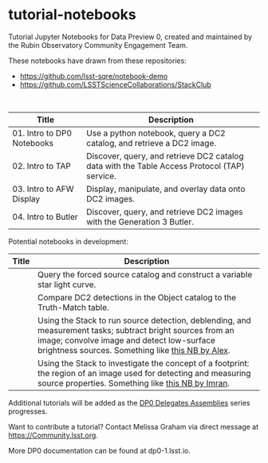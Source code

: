 # tutorial-notebooks
Tutorial Jupyter Notebooks for Data Preview 0, created and maintained by the Rubin Observatory Community Engagement Team.

These notebooks have drawn from these repositories:
 - https://github.com/lsst-sqre/notebook-demo
 - https://github.com/LSSTScienceCollaborations/StackClub

<br>

| Title  | Description  |
|---|---|
| 01. Intro to DP0 Notebooks | Use a python notebook, query a DC2 catalog, and retrieve a DC2 image. |
| 02. Intro to TAP | Discover, query, and retrieve DC2 catalog data with the Table Access Protocol (TAP) service. |
| 03. Intro to AFW Display | Display, manipulate, and overlay data onto DC2 images. |
| 04. Intro to Butler | Discover, query, and retrieve DC2 images with the Generation 3 Butler. |


Potential notebooks in development:

| Title  | Description  |
|---|---|
| | Query the forced source catalog and construct a variable star light curve. |
| | Compare DC2 detections in the Object catalog to the Truth-Match table. |
| | Using the Stack to run source detection, deblending, and measurement tasks; subtract bright sources from an image; convolve image and detect low-surface brightness sources. Something like [this NB by Alex](https://nbviewer.jupyter.org/github/LSSTScienceCollaborations/StackClub/blob/rendered/SourceDetection/LowSurfaceBrightness.nbconvert.ipynb). |
| | Using the Stack to investigate the concept of a footprint: the region of an image used for detecting and measuring source properties. Something like [this NB by Imran](https://nbviewer.jupyter.org/github/LSSTScienceCollaborations/StackClub/blob/rendered/SourceDetection/Footprints.nbconvert.ipynb). |

Additional tutorials will be added as the [DP0 Delegates Assemblies](https://dp0-1.lsst.io/dp0-delegate-resources/index.html) series progresses.

Want to contribute a tutorial? Contact Melissa Graham via direct message at https://Community.lsst.org.

More DP0 documentation can be found at dp0-1.lsst.io.
